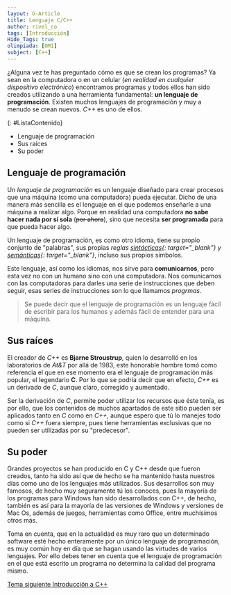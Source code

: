 ```yaml
---
layout: G-Article
title: Lenguaje C/C++
author: rivel_co
tags: [Introducción]
Hide_Tags: true
olimpiada: [OMI]
subject: [C++]
---
```


¿Alguna vez te has preguntado cómo es que se crean los programas? Ya sean en la computadora o en un celular (*en realidad en cualquier dispositivo electrónico*) encontramos programas y todos ellos han sido creados utilizando a una herramienta fundamental: **un lenguaje de programación**. Existen muchos lenguajes de programación y muy a menudo se crean nuevos. *C++* es uno de ellos.

{: #ListaContenido}
- Lenguaje de programación
- Sus raíces
- Su poder

## Lenguaje de programación

Un *lenguaje de programación* es un lenguaje diseñado para crear procesos que una máquina (como una computadora) pueda ejecutar. Dicho de una manera más sencilla es el lenguaje en el que podemos enseñarle a una máquina a realizar algo. Porque en realidad una computadora **no sabe hacer nada por sí sola** (<s>por ahora</s>), sino que necesita **ser programada** para que pueda hacer algo.

Un lenguaje de programación, es como otro idioma, tiene su propio conjunto de "palabras", sus propias *reglas [sintácticas](http://dle.rae.es/?id=XzfiT9q){: target="_blank"} y [semánticas](http://dle.rae.es/?id=XVRDns5){: target="_blank"}*, incluso sus propios símbolos.

Este lenguaje, así como los idiomas, nos sirve para **comunicarnos**, pero esta vez no con un humano sino con una computadora. Nos comunicamos con las computadoras para darles una serie de instrucciones que deben seguir, esas series de instrucciones son lo que llamamos *progrmas*.

> Se puede decir que el lenguaje de programación es un lenguaje fácil de escribir para los humanos y además fácil de entender para una máquina.

## Sus raíces

El creador de *C++* es **Bjarne Stroustrup**, quien lo desarrolló en los laboratorios de *At&T* por allá de 1983, este honorable hombre tomó como referencia el que en ese momento era el lenguaje de programación más popular, el legendario **C**. Por lo que se podría decir que en efecto, *C++* es un derivado de *C*, aunque claro, corregido y aumentado.

Ser la derivación de *C*, permite poder utilizar los recursos que éste tenía, es por ello, que los contenidos de muchos apartados de este sitio pueden ser aplicados tanto en *C* como en *C++*, aunque espero que tú lo manejes todo como si *C++* fuera siempre, pues tiene herramientas exclusivas que no pueden ser utilizadas por su "predecesor".

## Su poder

Grandes proyectos se han producido en C y C++ desde que fueron creados, tanto ha sido así que de hecho se ha mantenido hasta nuestros días como uno de los lenguajes más utilizados. Sus desarrollos son muy famosos, de hecho muy seguramente tú los conoces, pues la mayoría de los programas para Windows han sido desarrollados con C++, de hecho, también es así para la mayoría de las versiones de Windows y versiones de Mac Os, además de juegos, herramientas como Office, entre muchísimos otros más.

Toma en cuenta, que en la actualidad es muy raro que un determinado software esté hecho enteramente por un único lenguaje de programación, es muy común hoy en día que se hagan usando las virtudes de varios lenguajes. Por ello debes tener en cuenta que el lenguaje de programación en el que está escrito un programa no determina la calidad del programa mismo.

<div class="Nav">
    <a id="navRight" href="{{ site.baseurl }}/C++/Introduccion/" title="Introducción a C++ &vert; #iP Code">
        Tema siguiente
        <span>Introducción a C++</span>
    </a>
</div>